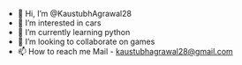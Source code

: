 - 👋 Hi, I’m @KaustubhAgrawal28
- 👀 I’m interested in cars
- 🌱 I’m currently learning python
- 💞️ I’m looking to collaborate on games
- 📫 How to reach me
    Mail - kaustubhagrawal28@gmail.com

<!---
KaustubhAgrawal28/KaustubhAgrawal28 is a ✨ special ✨ repository because its `README.md` (this file) appears on your GitHub profile.
You can click the Preview link to take a look at your changes.
--->

